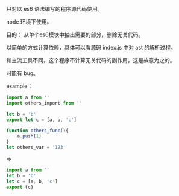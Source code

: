 只对以 es6 语法编写的程序源代码使用。

node 环境下使用。

目的： 从单个es6模块中抽出需要的部分，删除无关代码。

以简单的方式计算依赖，具体可以看源码 index.js 中对 ast 的解析过程。

和主流工具不同，这个程序不计算无关代码的副作用，这是故意为之的。

可能有 bug。

example：

```javascript
import a from ''
import others_import from ''

let b = 'b'
export let c = [a, b, 'c']

function others_func(){
    a.push(1)
}
let others_var = '123'
```

=>

```javascript
import a from ''
let b = 'b'
let c = [a, b, 'c']
export {c}
```